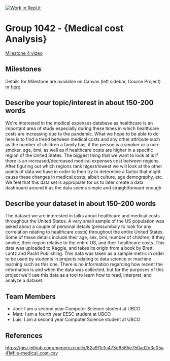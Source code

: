 [![Work in Repl.it](https://classroom.github.com/assets/work-in-replit-14baed9a392b3a25080506f3b7b6d57f295ec2978f6f33ec97e36a161684cbe9.svg)](https://classroom.github.com/online_ide?assignment_repo_id=359667&assignment_repo_type=GroupAssignmentRepo)
# Group 1042 - {Medical cost Analysis}

[Milestone 4 video](https://www.youtube.com/watch?v=_Vg1hook9Fc)
## Milestones

Details for Milestone are available on Canvas (left sidebar, Course Project) or [here](https://firas.moosvi.com/courses/data301/project/milestone01.html).

## Describe your topic/interest in about 150-200 words

We're interested in the medical expenses database as healthcare is an important area of study especially during these times in which healthcare costs are increasing due to the pandemic. What we hope to be able to do here is to find a trend between medical costs and any other attribute such as the number of children a family has, if the person is a smoker or a non-smoker, age, bmi, as well as if healthcare costs are higher in a specific region of the United States. The biggest thing that we want to look at is if there is an increased/decreased medical expenses cost between regions. After figuring out which regions rank higest/lowest we will look at the other points of data we have in order to then try to determine a factor that might cause these changes in medical costs, albeit culture, age demography, etc. We feel that this data set is appropiate for us to later create a data dashboard around it as the data seems simple and straightforward enough.

## Describe your dataset in about 150-200 words

The dataset we are interested in talks about healthcare and medical costs throughout the United States. A very small sample of the US population was asked about a couple of personal details (pressumbaly to look for any correlation relating to healthcare costs) throughout the entire United States. Some of these details include their age, sex, bmi, number of children, if they smoke, their region relative to the entire US, and their healthcare costs. This data was uploaded to Kaggle, and takes its origin from a book by Brett Lantz and Packt Publishing. This data was taken as a sample metric in order to be used by students in projects relating to data science or machine learning such as this one. There is no information regarding how recent the information is and when the data was collected, but for the purposes of this project we'll use this data as a tool to learn how to read, interpret, and analyze a dataset.

## Team Members

- Joel: I am a second year Computer Science student at UBCO
- Matt: I am a fourth year EESC student at UBCO
- Luis: I am a second year Computer Science student at UBCO

## References

https://gist.github.com/meperezcuello/82a9f1c1c473d6585e750ad2e3c05a41#file-medical_cost-csv
